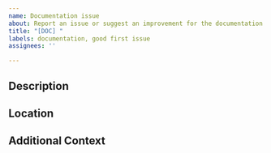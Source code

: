 ```yaml
---
name: Documentation issue
about: Report an issue or suggest an improvement for the documentation
title: "[DOC] "
labels: documentation, good first issue
assignees: ''

---
```


## Description
<!-- A clear and concise description of what the documentation issue is (undocumented classes, methods or functions). -->

## Location
<!-- Specify the location of the documentation that needs improvement (file path). -->

## Additional Context
<!-- Add any other context or screenshots about the documentation issue here. -->
